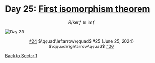 # Day 25: [First isomorphism theorem](https://en.wikipedia.org/wiki/Fundamental_theorem_on_homomorphisms)

$$R/\ker f\cong\operatorname{im}f$$

<picture><img alt="Day 25" src="0025.png"></picture>

<center><a href="0024.html">#24</a> $\qquad\leftarrow\qquad$ #25 (June 25, 2024) $\qquad\rightarrow\qquad$ <a href="0026.html">#26</a></center>

[Back to Sector 1](../0-63.md)